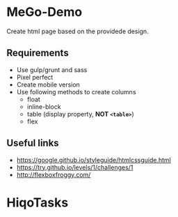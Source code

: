 # MeGo-Demo
Create html page based on the providede design.

## Requirements
* Use gulp/grunt and sass
* Pixel perfect
* Create mobile version
* Use following methods to create columns
  * float
  * inline-block
  * table (display property, **NOT <code>&lt;table&gt;</code>**)
  * flex
 
## Useful links
* https://google.github.io/styleguide/htmlcssguide.html
* https://try.github.io/levels/1/challenges/1
* http://flexboxfroggy.com/
# HiqoTasks
